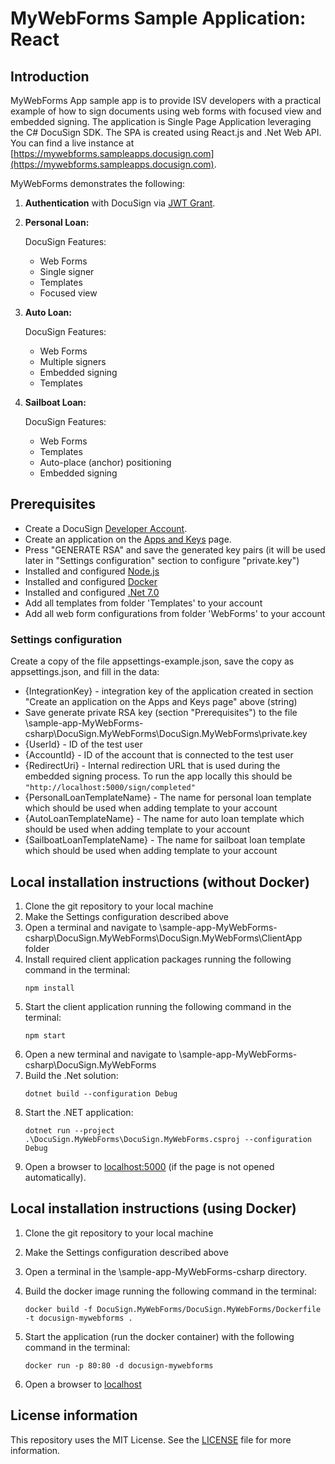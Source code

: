 # MyWebForms Sample Application: React

## Introduction

MyWebForms App sample app is to provide ISV developers with a practical example of how to sign documents using web forms with focused view and embedded signing. The application is Single Page Application leveraging the C# DocuSign SDK. The SPA is created using React.js and .Net Web API. You can find a live instance at [https://mywebforms.sampleapps.docusign.com](https://mywebforms.sampleapps.docusign.com).

MyWebForms demonstrates the following:

1. **Authentication** with DocuSign via [JWT Grant](https://developers.docusign.com/platform/auth/jwt/).
2. **Personal Loan:**
   
   DocuSign Features:
   - Web Forms
   - Single signer
   - Templates
   - Focused view
3. **Auto Loan:**
   
   DocuSign Features:
   - Web Forms
   - Multiple signers
   - Embedded signing
   - Templates
4. **Sailboat Loan:**
   
   DocuSign Features:
   - Web Forms
   - Templates
   - Auto-place (anchor) positioning
   - Embedded signing

## Prerequisites

- Create a DocuSign [Developer Account](https://go.docusign.com/o/sandbox/).
- Create an application on the [Apps and Keys](https://admindemo.docusign.com/authenticate?goTo=appsAndKeys) page.
- Press "GENERATE RSA" and save the generated key pairs (it will be used later in "Settings configuration" section to configure "private.key")
- Installed and configured [Node.js](https://nodejs.org/en/download)
- Installed and configured [Docker](https://www.docker.com/)
- Installed and configured [.Net 7.0](https://dotnet.microsoft.com/en-us/download/dotnet/7.0)
- Add all templates from folder 'Templates' to your account
- Add all web form configurations from folder 'WebForms' to your account

### Settings configuration

Create a copy of the file appsettings-example.json, save the copy as appsettings.json, and fill in the data:

- {IntegrationKey} - integration key of the application created in section "Create an application on the Apps and Keys page" above (string)
- Save generate private RSA key (section "Prerequisites") to the file \sample-app-MyWebForms-csharp\DocuSign.MyWebForms\DocuSign.MyWebForms\private.key
- {UserId} - ID of the test user
- {AccountId} - ID of the account that is connected to the test user
- {RedirectUri} - Internal redirection URL that is used during the embedded signing process. To run the app locally this should be `"http://localhost:5000/sign/completed"`
- {PersonalLoanTemplateName} - The name for personal loan template which should be used when adding template to your account
- {AutoLoanTemplateName} - The name for auto loan template which should be used when adding template to your account
- {SailboatLoanTemplateName} - The name for sailboat loan template which should be used when adding template to your account

## Local installation instructions (without Docker)

1. Clone the git repository to your local machine
1. Make the Settings configuration described above
1. Open a terminal and navigate to \sample-app-MyWebForms-csharp\DocuSign.MyWebForms\DocuSign.MyWebForms\ClientApp folder
1. Install required client application packages running the following command in the terminal:
   ```
   npm install
   ```
1. Start the client application running the following command in the terminal:
   ```
   npm start
   ```
1. Open a new terminal and navigate to \sample-app-MyWebForms-csharp\DocuSign.MyWebForms
1. Build the .Net solution:
   ```
   dotnet build --configuration Debug
   ```
1. Start the .NET application:
   ```
   dotnet run --project .\DocuSign.MyWebForms\DocuSign.MyWebForms.csproj --configuration Debug
   ```
1. Open a browser to [localhost:5000](http://localhost:5000) (if the page is not opened automatically).

## Local installation instructions (using Docker)

1. Clone the git repository to your local machine
1. Make the Settings configuration described above
1. Open a terminal in the \sample-app-MyWebForms-csharp directory.
1. Build the docker image running the following command in the terminal:
   ```
   docker build -f DocuSign.MyWebForms/DocuSign.MyWebForms/Dockerfile -t docusign-mywebforms .
   ```
1. Start the application (run the docker container) with the following command in the terminal:

   ```
   docker run -p 80:80 -d docusign-mywebforms
   ```

1. Open a browser to [localhost](http://localhost)

## License information

This repository uses the MIT License. See the [LICENSE](./LICENSE) file for more information.
